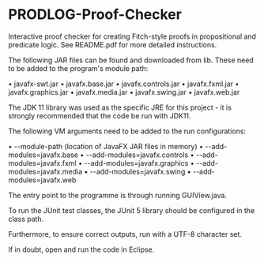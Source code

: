 # PRODLOG-Proof-Checker
Interactive proof checker for creating Fitch-style proofs in propositional and predicate logic. See README.pdf for more detailed instructions.

The following JAR files can be found and downloaded from lib. These need to be added to the program's module path:

•	javafx-swt.jar
•	javafx.base.jar
•	javafx.controls.jar
•	javafx.fxml.jar
•	javafx.graphics.jar
•	javafx.media.jar
•	javafx.swing.jar
•	javafx.web.jar

The JDK 11 library was used as the specific JRE for this project  - it is strongly recommended that the code be run with JDK11.

The following VM arguments need to be added to the run configurations:

•	--module-path (location of JavaFX JAR files in memory) 
•	--add-modules=javafx.base 
•	--add-modules=javafx.controls 
•	--add-modules=javafx.fxml 
•	--add-modules=javafx.graphics 
•	--add-modules=javafx.media 
•	--add-modules=javafx.swing 
•	--add-modules=javafx.web

The entry point to the programme is through running GUIView.java. 

To run the JUnit test classes, the JUnit 5 library should be configured in the class path. 

Furthermore, to ensure correct outputs, run with a UTF-8 character set.

If in doubt, open and run the code in Eclipse.
